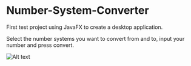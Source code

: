 # Number-System-Converter
First test project using JavaFX to create a desktop application. 

Select the number systems you want to convert from and to, input your number and press convert.

![Alt text]("https://github.com/iamDavidT/Number-System-Converter/blob/master/NumberSystemConverterScreenshot.png")

